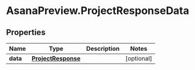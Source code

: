 # AsanaPreview.ProjectResponseData

## Properties
Name | Type | Description | Notes
------------ | ------------- | ------------- | -------------
**data** | [**ProjectResponse**](ProjectResponse.md) |  | [optional] 

